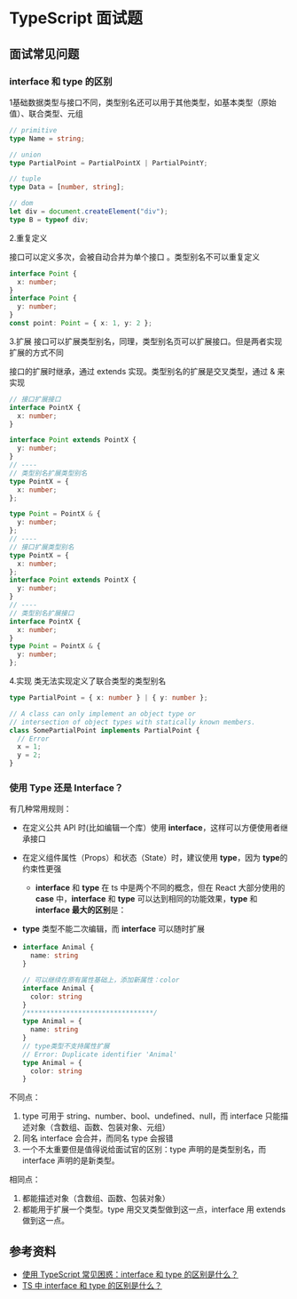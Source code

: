 # TypeScript 面试题







## 面试常见问题

### interface 和 type 的区别



1基础数据类型与接口不同，类型别名还可以用于其他类型，如基本类型（原始值）、联合类型、元组

```typescript
// primitive
type Name = string;

// union
type PartialPoint = PartialPointX | PartialPointY;

// tuple
type Data = [number, string];

// dom
let div = document.createElement("div");
type B = typeof div;

```

2.重复定义

接口可以定义多次，会被自动合并为单个接口 。类型别名不可以重复定义

```typescript
interface Point {
  x: number;
}
interface Point {
  y: number;
}
const point: Point = { x: 1, y: 2 };
```

3.扩展 接口可以扩展类型别名，同理，类型别名页可以扩展接口。但是两者实现扩展的方式不同

接口的扩展时继承，通过 extends 实现。类型别名的扩展是交叉类型，通过 & 来实现

```typescript
// 接口扩展接口
interface PointX {
  x: number;
}

interface Point extends PointX {
  y: number;
}
// ----
// 类型别名扩展类型别名
type PointX = {
  x: number;
};

type Point = PointX & {
  y: number;
};
// ----
// 接口扩展类型别名
type PointX = {
  x: number;
};
interface Point extends PointX {
  y: number;
}
// ----
// 类型别名扩展接口
interface PointX {
  x: number;
}
type Point = PointX & {
  y: number;
};

```

4.实现 类无法实现定义了联合类型的类型别名

```typescript
type PartialPoint = { x: number } | { y: number };

// A class can only implement an object type or
// intersection of object types with statically known members.
class SomePartialPoint implements PartialPoint {
  // Error
  x = 1;
  y = 2;
}

```





### 使用 Type 还是 Interface？

有几种常用规则：

- 在定义公共 API 时(比如编辑一个库）使用 **interface**，这样可以方便使用者继承接口

- 在定义组件属性（Props）和状态（State）时，建议使用 **type**，因为 **type**的约束性更强

  - **interface** 和 **type** 在 ts 中是两个不同的概念，但在 React 大部分使用的 **case** 中，**interface** 和 **type** 可以达到相同的功能效果，**type** 和 **interface 最大的区别**是：

- **type** 类型不能二次编辑，而 **interface** 可以随时扩展

- ```typescript
  interface Animal {
    name: string
  }
  
  // 可以继续在原有属性基础上，添加新属性：color
  interface Animal {
    color: string
  }
  /********************************/
  type Animal = {
    name: string
  }
  // type类型不支持属性扩展
  // Error: Duplicate identifier 'Animal'
  type Animal = {
    color: string
  }
  ```

  

不同点：

1. type 可用于 string、number、bool、undefined、null，而 interface 只能描述对象（含数组、函数、包装对象、元组）
2. 同名 interface 会合并，而同名 type 会报错
3. 一个不太重要但是值得说给面试官的区别：type 声明的是类型别名，而 interface 声明的是新类型。

相同点：

1. 都能描述对象（含数组、函数、包装对象）
2. 都能用于扩展一个类型。type 用交叉类型做到这一点，interface 用 extends 做到这一点。







## 参考资料

- [使用 TypeScript 常见困惑：interface 和 type 的区别是什么？](https://blog.fundebug.com/2021/06/28/typescript-the-difference-between-interface-and-type/)
- [TS 中 interface 和 type 的区别是什么？](https://zhuanlan.zhihu.com/p/561423056)